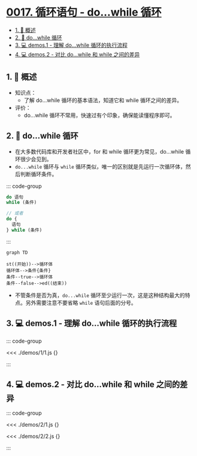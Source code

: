 # [0017. 循环语句 - do...while 循环](https://github.com/Tdahuyou/TNotes.html-css-js/tree/main/notes/0017.%20%E5%BE%AA%E7%8E%AF%E8%AF%AD%E5%8F%A5%20-%20do...while%20%E5%BE%AA%E7%8E%AF)

<!-- region:toc -->

- [1. 📝 概述](#1--概述)
- [2. 📒 do...while 循环](#2--dowhile-循环)
- [3. 💻 demos.1 - 理解 do...while 循环的执行流程](#3--demos1---理解-dowhile-循环的执行流程)
- [4. 💻 demos.2 - 对比 do...while 和 while 之间的差异](#4--demos2---对比-dowhile-和-while-之间的差异)

<!-- endregion:toc -->

## 1. 📝 概述

- 知识点：
  - 了解 do...while 循环的基本语法，知道它和 while 循环之间的差异。
- 评价：
  - do...while 循环不常用，快速过有个印象，确保能读懂程序即可。

## 2. 📒 do...while 循环

- 在大多数代码库和开发者社区中，for 和 while 循环更为常见，do...while 循环很少会见到。
- `do...while` 循环与 `while` 循环类似，唯一的区别就是先运行一次循环体，然后判断循环条件。

::: code-group

```javascript [do...while 循环基本结构]
do 语句
while (条件)

// 或者
do {
  语句
} while (条件)
```

:::

```mermaid
graph TD

st((开始))-->循环体
循环体-->条件{条件}
条件--true-->循环体
条件--false-->ed((结束))
```

- 不管条件是否为真，`do...while` 循环至少运行一次，这是这种结构最大的特点。另外需要注意不要省略 `while` 语句后面的分号。

## 3. 💻 demos.1 - 理解 do...while 循环的执行流程

::: code-group

<<< ./demos/1/1.js {}

:::

## 4. 💻 demos.2 - 对比 do...while 和 while 之间的差异

::: code-group

<<< ./demos/2/1.js {}

<<< ./demos/2/2.js {}

:::
